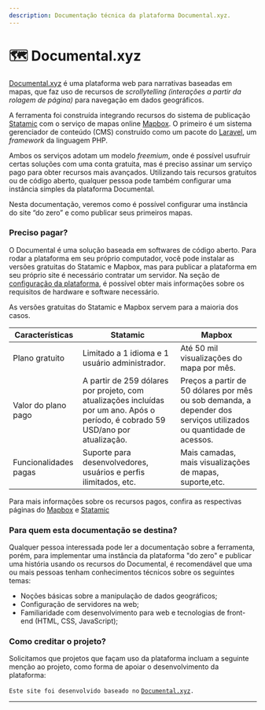 ```yaml
---
description: Documentação técnica da plataforma Documental.xyz.
---
```


# 🗺 Documental.xyz

[Documental.xyz](https://documental.xyz) é uma plataforma web para narrativas baseadas em mapas, que faz uso de recursos de _scrollytelling (interações a partir da rolagem de página)_ para navegação em dados geográficos.

A ferramenta foi construída integrando recursos do sistema de publicação [Statamic](https://statamic.com) com o serviço de mapas online [Mapbox](https://mapbox.com). O primeiro é um sistema gerenciador de conteúdo (CMS) construído como um pacote do [Laravel](https://laravel.com/), um _framework_ da linguagem PHP.

Ambos os serviços adotam um modelo _freemium_, onde é possível usufruir certas soluções com uma conta gratuita, mas é preciso assinar um serviço pago para obter recursos mais avançados. Utilizando tais recursos gratuitos ou de código aberto, qualquer pessoa pode também configurar uma instância simples da plataforma Documental.

Nesta documentação, veremos como é possível configurar uma instância do site “do zero” e como publicar seus primeiros mapas.

### Preciso pagar?

O Documental é uma solução baseada em softwares de código aberto. Para rodar a plataforma em seu próprio computador, você pode instalar as versões gratuitas do Statamic e Mapbox, mas para publicar a plataforma em seu próprio site é necessário contratar um servidor. Na seção de [configuração da plataforma](configuracao-da-plataforma.md), é possível obter mais informações sobre os requisitos de hardware e software necessário.

As versões gratuitas do Statamic e Mapbox servem para a maioria dos casos.

| Características       | Statamic                                                                                                                          | Mapbox                                                                                                             |
| --------------------- | --------------------------------------------------------------------------------------------------------------------------------- | ------------------------------------------------------------------------------------------------------------------ |
| Plano gratuito        | Limitado a 1 idioma e 1 usuário administrador.                                                                                    | Até 50 mil visualizações do mapa por mês.                                                                          |
| Valor do plano pago   | A partir de 259 dólares por projeto, com atualizações incluídas por um ano. Após o período, é cobrado 59 USD/ano por atualização. | Preços a partir de 50 dólares por mês ou sob demanda, a depender dos serviços utilizados ou quantidade de acessos. |
| Funcionalidades pagas | Suporte para desenvolvedores, usuários e perfis ilimitados, etc.                                                                  | Mais camadas, mais visualizações de mapas, suporte,etc.                                                            |

Para mais informações sobre os recursos pagos, confira as respectivas páginas do [Mapbox](https://www.mapbox.com/pricing) e [Statamic](https://statamic.com/pricing)

### Para quem esta documentação se destina?

Qualquer pessoa interessada pode ler a documentação sobre a ferramenta, porém, para implementar uma instância da plataforma "do zero" e publicar uma história usando os recursos do Documental, é recomendável que uma ou mais pessoas tenham conhecimentos técnicos sobre os seguintes temas:

* Noções básicas sobre a manipulação de dados geográficos;
* Configuração de servidores na web;
* Familiaridade com desenvolvimento para web e tecnologias de front-end (HTML, CSS, JavaScript);

### Como creditar o projeto?

Solicitamos que projetos que façam uso da plataforma incluam a seguinte menção ao projeto, como forma de apoiar o desenvolvimento da plataforma:

`Este site foi desenvolvido baseado no` [`Documental.xyz`](https://documental.xyz)`.`

****
